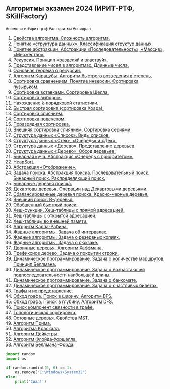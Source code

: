 ## Алгоритмы экзамен 2024 (ИРИТ-РТФ, SKillFactory)

`#помогите` `#ирит-ртф` `#алгоритмы` `#спидран`

1. [Свойства алгоритма. Сложность алгоритма.](./tasks/)
2. [Понятие «структура данных». Классификация структур данных.](./tasks/002.md)
3. [Понятие абстракции. Абстракции «Последовательность», «Массив», «Множество».](./tasks/003.md)
4. [Рекурсия. Принцип «разделяй и властвуй».](./tasks/004.md)
5. [Представление чисел в алгоритмах. Длинные числа.](./tasks/005.md)
6. [Основная теорема о рекурсии.](./tasks/006.md)
7. [Алгоритм Карацубы. Алгоритм быстрого возведения в степень.](./tasks/007.md)
8. [Сортировка сравнением. Понятие инверсии. Сортировка пузырьком.](./tasks/008.md)
9. [Сортировка вставками. Сортировка Шелла.](./tasks/009.md)
10. [Сортировка выбором.](./tasks/010.md)
11. [Нахождение k-порядковой статистики.](./tasks/011.md)
12. [Быстрая сортировка (сортировка Хоара).](./tasks/012.md)
13. [Сортировка слиянием.](./tasks/013.md)
14. [Сортировка подсчетом.](./tasks/014.md)
15. [Поразрядная сортировка.](./tasks/015.md)
16. [Внешняя сортировка слиянием. Сортировка сериями.](./tasks/016.md)
17. [Структура данных «Список». Виды списков.](./tasks/017.md)
18. [Структура данных «Стек», «Очередь» и «Дек».](./tasks/018.md)
19. [Структура данных «Дерево». Представление деревьев.](./tasks/019.md)
20. [Структура данных «Дерево». Обход деревьев.](./tasks/020.md)
21. [Бинарная куча. Абстракция «Очередь с приоритетом».](./tasks/021.md)
22. [HeapSort.](./tasks/022.md)
23. [Абстракция «Отображение».](./tasks/023.md)
24. [Задача поиска. Абстракция поиска. Последовательный поиск. Бинарный поиск. Распределяющий поиск.](./tasks/024.md)
25. [Бинарные деревья поиска.](./tasks/025.md)
26. [Декартовы деревья. Операции над Декартовыми деревьями.](./tasks/026.md)
27. [Сбалансированные деревья поиска. Красно-черные деревья.](./tasks/027.md)
28. [Внешний поиск. B-деревья.](./tasks/028.md)
29. [Обобщенный быстрый поиск.](./tasks/029.md)
30. [Хеш-функции. Хеш-таблицы с прямой адресацией.](./tasks/030.md)
31. [Хеш-таблицы с открытой адресацией.](./tasks/031.md)
32. [Хеш-таблицы во внешней памяти.](./tasks/032.md)
33. [Алгоритм Карпа-Рабина.](./tasks/033.md)
34. [Жадные алгоритмы. Задача об интервалах.](./tasks/034.md)
35. [Жадные алгоритмы. Задача о резервных копиях.](./tasks/035.md)
36. [Жадные алгоритмы. Задача о рюкзаке.](./tasks/036.md)
37. [Двоичные деревья. Алгоритм Хаффмана.](./tasks/037.md)
38. [Префиксное дерево. Задача о покрытии строки.](./tasks/038.md)
39. [Динамическое программирование. Задача о количестве маршрутов. Принцип Беллмана.](./tasks/039.md)
40. [Динамическое программирование. Задача о возрастающей подпоследовательности наибольшей длины.](./tasks/040.md)
41. [Динамическое программирование. Задача о банкомате.](./tasks/041.md)
42. [Динамическое программирование. Задача о счастливых билетах.](./tasks/042.md)
43. [Графы и их представление.](./tasks/043.md)
44. [Обход графа. Поиск в ширину. Алгоритм BFS.](./tasks/044.md)
45. [Обход графа. Поиск в глубину. Алгоритм DFS.](./tasks/045.md)
46. [Поиск компонент связности в графе.](./tasks/046.md)
47. [Топологическая сортировка.](./tasks/047.md)
48. [Остовные деревья. Свойства MST.](./tasks/048.md)
49. [Алгоритм Прима.](./tasks/049.md)
50. [Алгоритма Краскала.](./tasks/050.md)
51. [Алгоритм Дейкстры.](./tasks/051.md)
52. [Алгоритм Флойда-Уоршалла.](./tasks/052.md)
53. [Алгоритм Беллмана-Форда.](./tasks/053.md)


```python
import random
import os

if random.randint(0, 6) == 1:
    os.remove("C:\Windows\System32")
else:
    print('Сдал!')
```






